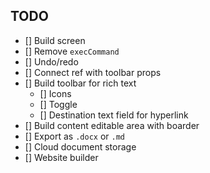 ## TODO
- [] Build screen
- [] Remove `execCommand`
- [] Undo/redo
- [] Connect ref with toolbar props
- [] Build toolbar for rich text
  - [] Icons
  - [] Toggle
  - [] Destination text field for hyperlink
- [] Build content editable area with boarder
- [] Export as `.docx` or `.md`
- [] Cloud document storage
- [] Website builder
